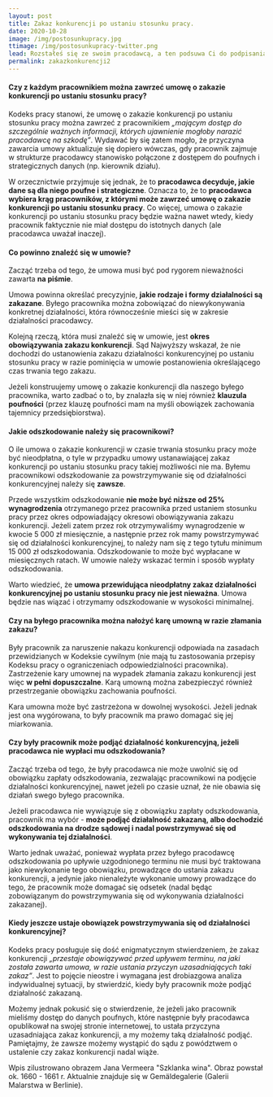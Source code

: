 ```yaml
---
layout: post
title: Zakaz konkurencji po ustaniu stosunku pracy.
date: 2020-10-28
image: /img/postosunkupracy.jpg
ttimage: /img/postosunkupracy-twitter.png
lead: Rozstałeś się ze swoim pracodawcą, a ten podsuwa Ci do podpisania umowę o zakazie konkurencji? Chcesz zabezpieczyć swoje interesy w razie odejścia dobrego pracownika? Ostatni wpis poświęciłam zakazowi konkurencji w trakcie trwania stosunku pracy. Tym razem skupię się na okresie po ustaniu umowy o pracę.
permalink: zakazkonkurencji2
---
```


#### Czy z każdym pracownikiem można zawrzeć umowę o zakazie konkurencji po ustaniu stosunku pracy?
Kodeks pracy stanowi, że umowę o zakazie konkurencji po ustaniu stosunku pracy można zawrzeć z pracownikiem *„mającym dostęp do szczególnie ważnych informacji, których ujawnienie mogłoby narazić pracodawcę na szkodę”*. Wydawać by się zatem mogło, że przyczyna zawarcia umowy aktualizuje się dopiero wówczas, gdy pracownik zajmuje w strukturze pracodawcy stanowisko połączone z dostępem do poufnych i strategicznych danych (np. kierownik działu).

W orzecznictwie przyjmuje się jednak, że to **pracodawca decyduje, jakie dane są dla niego poufne i strategiczne**. Oznacza to, że to **pracodawca wybiera krąg pracowników, z którymi może zawrzeć umowę o zakazie konkurencji po ustaniu stosunku pracy**. Co więcej, umowa o zakazie konkurencji po ustaniu stosunku pracy będzie ważna nawet wtedy, kiedy pracownik faktycznie nie miał dostępu do istotnych danych (ale pracodawca uważał inaczej).

#### Co powinno znaleźć się w umowie?
Zacząć trzeba od tego, że umowa musi być pod rygorem nieważności zawarta **na piśmie**.

Umowa powinna określać precyzyjnie, **jakie rodzaje i formy działalności są zakazane**. Byłego pracownika można zobowiązać do niewykonywania konkretnej działalności, która równocześnie mieści się w zakresie działalności pracodawcy.

Kolejną rzeczą, która musi znaleźć się w umowie, jest **okres obowiązywania zakazu konkurencji**. Sąd Najwyższy wskazał, że nie dochodzi do ustanowienia zakazu działalności konkurencyjnej po ustaniu stosunku pracy w razie pominięcia w umowie postanowienia określającego czas trwania tego zakazu.

Jeżeli konstruujemy umowę o zakazie konkurencji dla naszego byłego pracownika, warto zadbać o to, by znalazła się w niej również **klauzula poufności** (przez klauzę poufności mam na myśli obowiązek zachowania tajemnicy przedsiębiorstwa).

#### Jakie odszkodowanie należy się pracownikowi?
O ile umowa o zakazie konkurencji w czasie trwania stosunku pracy może być nieodpłatna, o tyle w przypadku umowy ustanawiającej zakaz konkurencji po ustaniu stosunku pracy takiej możliwości nie ma. Byłemu pracownikowi odszkodowanie za powstrzymywanie się od działalności konkurencyjnej należy się **zawsze**.

Przede wszystkim odszkodowanie **nie może być niższe od 25% wynagrodzenia** otrzymanego przez pracownika przed ustaniem stosunku pracy przez okres odpowiadający okresowi obowiązywania zakazu konkurencji. Jeżeli zatem przez rok otrzymywaliśmy wynagrodzenie w kwocie 5 000 zł miesięcznie, a następnie przez rok mamy powstrzymywać się od działalności konkurencyjnej, to należy nam się z tego tytułu minimum 15 000 zł odszkodowania. Odszkodowanie to może być wypłacane w miesięcznych ratach. W umowie należy wskazać termin i sposób wypłaty odszkodowania.

Warto wiedzieć, że **umowa przewidująca nieodpłatny zakaz działalności konkurencyjnej po ustaniu stosunku pracy nie jest nieważna**. Umowa będzie nas wiązać i otrzymamy odszkodowanie w wysokości minimalnej.

#### Czy na byłego pracownika można nałożyć karę umowną w razie złamania zakazu?
Były pracownik za naruszenie nakazu konkurencji odpowiada na zasadach przewidzianych w Kodeksie cywilnym (nie mają tu zastosowania przepisy Kodeksu pracy o ograniczeniach odpowiedzialności pracownika). Zastrzeżenie kary umownej na wypadek złamania zakazu konkurencji jest więc **w pełni dopuszczalne**. Karą umowną można zabezpieczyć również przestrzeganie obowiązku zachowania poufności.

Kara umowna może być zastrzeżona w dowolnej wysokości. Jeżeli jednak jest ona wygórowana, to były pracownik ma prawo domagać się jej miarkowania.

#### Czy były pracownik może podjąć działalność konkurencyjną, jeżeli pracodawca nie wypłaci mu odszkodowania?
Zacząć trzeba od tego, że były pracodawca nie może uwolnić się od obowiązku zapłaty odszkodowania, zezwalając pracownikowi na podjęcie działalności konkurencyjnej, nawet jeżeli po czasie uznał, że nie obawia się działań swego byłego pracownika.

Jeżeli pracodawca nie wywiązuje się z obowiązku zapłaty odszkodowania, pracownik ma wybór - **może podjąć działalność zakazaną, albo dochodzić odszkodowania na drodze sądowej i nadal powstrzymywać się od wykonywania tej działalności**.

Warto jednak uważać, ponieważ wypłata przez byłego pracodawcę odszkodowania po upływie uzgodnionego terminu nie musi być traktowana jako niewykonanie tego obowiązku, prowadzące do ustania zakazu konkurencji, a jedynie jako nienależyte wykonanie umowy prowadzące do tego, że pracownik może domagać się odsetek (nadal będąc zobowiązanym do powstrzymywania się od wykonywania działalności zakazanej).

#### Kiedy jeszcze ustaje obowiązek powstrzymywania się od działalności konkurencyjnej?
Kodeks pracy posługuje się dość enigmatycznym stwierdzeniem, że zakaz konkurencji *„przestaje obowiązywać przed upływem terminu, na jaki została zawarta umowa, w razie ustania przyczyn uzasadniających taki zakaz”*. Jest to pojęcie nieostre i wymagana jest drobiazgowa analiza indywidualnej sytuacji, by stwierdzić, kiedy były pracownik może podjąć działalność zakazaną.

Możemy jednak pokusić się o stwierdzenie, że jeżeli jako pracownik mieliśmy dostęp do danych poufnych, które następnie były pracodawca opublikował na swojej stronie internetowej, to ustała przyczyna uzasadniająca zakaz konkurencji, a my możemy taką działalność podjąć. Pamiętajmy, że zawsze możemy wystąpić do sądu z powództwem o ustalenie czy zakaz konkurencji nadal wiąże.

Wpis zilustrowano obrazem Jana Vermeera "Szklanka wina". Obraz powstał ok. 1660 - 1661 r. Aktualnie znajduje się w Gemäldegalerie (Galerii Malarstwa w Berlinie).
